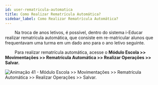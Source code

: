 ```yaml
---
id: user-rematricula-automatica
title: Como Realizar Rematrícula Automática?
sidebar_label: Como Realizar Rematrícula Automática?
---
```


<div class="justificado">

&nbsp;&nbsp;&nbsp;&nbsp;&nbsp;&nbsp;&nbsp; Na troca de anos letivos, é possível, dentro do sistema i-Educar realizar rematrícula automática, que consiste em re-matricular alunos que frequentavam uma turma em um dado ano para o ano letivo seguinte.

&nbsp;&nbsp;&nbsp;&nbsp;&nbsp;&nbsp;&nbsp; Para realizar rematrícula automática, acesse o **Módulo Escola >> Movimentações >> Rematrícula Automática >> Realizar Operações >> Salvar.**


![Animação 41 - Módulo Escola >> Movimentações >> Rematrícula Automática >> Realizar Operações >> Salvar.](/img/user-docs/rematricula_automatica.gif)

</div>